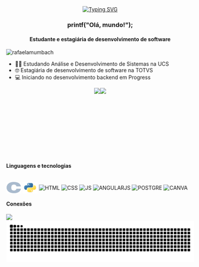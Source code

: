<div align="center">
  <a href="https://git.io/typing-svg">
    <img src="https://readme-typing-svg.demolab.com?font=Fira+Code&weight=500&size=22&pause=1000&color=f17ea1&center=true&vCenter=true&random=false&width=524&lines=%E2%8A%B9+Bem-vindo!+%CB%99%E1%B5%95%CB%99+%E2%8A%B9+" alt="Typing SVG">
  </a>
</div>

<h3 align="center">printf("Olá, mundo!");</h3>
<h4 align="center">Estudante e estagiária de desenvolvimento de software </h4>

<p align="left"> <img src="https://komarev.com/ghpvc/?username=rafaelamumbach&label=Profile%20views&color=FF69B4&style=flat" alt="rafaelamumbach" /> </p>

- 👩‍💻 Estudando Análise e Desenvolvimento de Sistemas na UCS
- 🤓 Estagiária de desenvolvimento de software na TOTVS
- 💻 Iniciando no desenvolvimento backend em Progress

<div align="center" style="display: flex; justify-content: center;">
  <img height="180em" src="https://github-readme-stats.vercel.app/api?username=rafaelamumbach&show_icons=true&theme=dracula"/>
  <img height="180em" src="https://github-readme-stats.vercel.app/api/top-langs/?username=rafaelamumbach&layout=compact&langs_count=16&theme=dracula"/>
</div>

<h4 align="left">Linguagens e tecnologias </h4>

<div style="display: inline_block"><br>
  <img align="center" alt="C" height="30" width="40" src="https://raw.githubusercontent.com/devicons/devicon/master/icons/c/c-original.svg">
  <img align="center" alt="PYTHON" height="30" width="40" src="https://raw.githubusercontent.com/devicons/devicon/master/icons/python/python-original.svg">
  <img align="center" alt="HTML" height="30" width="40" src="https://cdn.jsdelivr.net/gh/devicons/devicon@latest/icons/html5/html5-original.svg">
  <img align="center" alt="CSS" height="30" width="40" src="https://cdn.jsdelivr.net/gh/devicons/devicon@latest/icons/css3/css3-original.svg">
  <img align="center" alt="JS" height="30" width="40" src="https://cdn.jsdelivr.net/gh/devicons/devicon@latest/icons/javascript/javascript-original.svg">
  <img align="center" alt="ANGULARJS" height="30" width="40" src="https://cdn.jsdelivr.net/gh/devicons/devicon@latest/icons/angularjs/angularjs-original.svg">
  <img align="center" alt="POSTGRE" height="30" width="40" src="https://cdn.jsdelivr.net/gh/devicons/devicon@latest/icons/postgresql/postgresql-original.svg">
  <img align="center" alt="CANVA" height="30" width="40" src="https://cdn.jsdelivr.net/gh/devicons/devicon@latest/icons/canva/canva-original.svg">
</div>

<h4 align="left">Conexões </h4>
<a href="https://www.linkedin.com/in/rafaela-mumbach-buenos-8b00b8275" target="_blank"><img src="https://img.shields.io/badge/-LinkedIn-%230077B5?style=for-the-badge&logo=linkedin&logoColor=white" target="_blank"></a> 

<picture align="center">
  <source media="(prefers-color-scheme: dark)" srcset="https://raw.githubusercontent.com/rafaelamumbach/rafaelamumbach/output/github-contribution-grid-snake-dark.svg">
  <source media="(prefers-color-scheme: light)" srcset="https://raw.githubusercontent.com/rafaelamumbach/rafaelamumbach/output/github-contribution-grid-snake-dark.svg">
  <img align="center" alt="github contribution grid snake animation" src="https://raw.githubusercontent.com/rafaelamumbach/rafaelamumbach/output/github-contribution-grid-snake.svg">
</picture>


